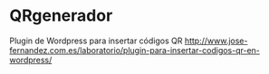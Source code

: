# QRgenerador
Plugin de Wordpress para insertar códigos QR
http://www.jose-fernandez.com.es/laboratorio/plugin-para-insertar-codigos-qr-en-wordpress/
